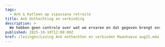 ```yaml
---
tags:
  - Ank & Katleen op vipassana retraite
title: Ank Onthechting en verbinding
description: >
  We hebben geen controle over wat we ervaren en dat gegeven brengt ons in contact met gedeelde menselijkheid
published: 2025-10-10T12:00:00Z
href: /lezingen/Lezing Ank onthechten en verbinden Maanhoeve aug25.m4a
---
```

